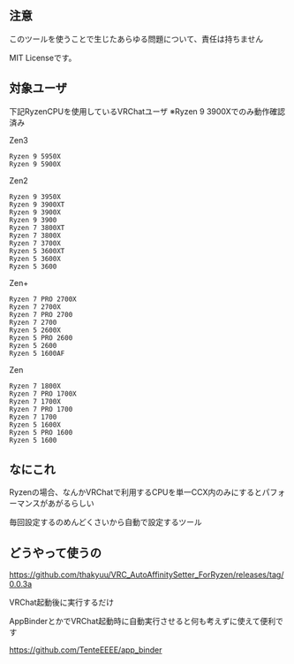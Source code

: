 ## 注意
このツールを使うことで生じたあらゆる問題について、責任は持ちません

MIT Licenseです。

## 対象ユーザ

下記RyzenCPUを使用しているVRChatユーザ
※Ryzen 9 3900Xでのみ動作確認済み

Zen3
```
Ryzen 9 5950X
Ryzen 9 5900X
```

Zen2
```
Ryzen 9 3950X
Ryzen 9 3900XT
Ryzen 9 3900X
Ryzen 9 3900
Ryzen 7 3800XT
Ryzen 7 3800X
Ryzen 7 3700X
Ryzen 5 3600XT
Ryzen 5 3600X
Ryzen 5 3600
```

Zen+
```
Ryzen 7 PRO 2700X
Ryzen 7 2700X
Ryzen 7 PRO 2700
Ryzen 7 2700
Ryzen 5 2600X
Ryzen 5 PRO 2600
Ryzen 5 2600
Ryzen 5 1600AF
```

Zen
```
Ryzen 7 1800X
Ryzen 7 PRO 1700X
Ryzen 7 1700X
Ryzen 7 PRO 1700
Ryzen 7 1700
Ryzen 5 1600X
Ryzen 5 PRO 1600
Ryzen 5 1600
```


## なにこれ

Ryzenの場合、なんかVRChatで利用するCPUを単一CCX内のみにするとパフォーマンスがあがるらしい

毎回設定するのめんどくさいから自動で設定するツール

## どうやって使うの

https://github.com/thakyuu/VRC_AutoAffinitySetter_ForRyzen/releases/tag/0.0.3a

VRChat起動後に実行するだけ

AppBinderとかでVRChat起動時に自動実行させると何も考えずに使えて便利です

https://github.com/TenteEEEE/app_binder
